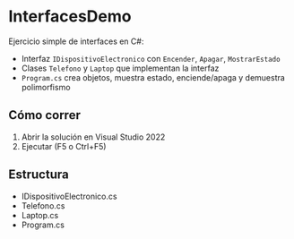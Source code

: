 # InterfacesDemo

Ejercicio simple de interfaces en C#:
- Interfaz `IDispositivoElectronico` con `Encender`, `Apagar`, `MostrarEstado`
- Clases `Telefono` y `Laptop` que implementan la interfaz
- `Program.cs` crea objetos, muestra estado, enciende/apaga y demuestra polimorfismo

## Cómo correr
1. Abrir la solución en Visual Studio 2022
2. Ejecutar (F5 o Ctrl+F5)

## Estructura
- IDispositivoElectronico.cs
- Telefono.cs
- Laptop.cs
- Program.cs
